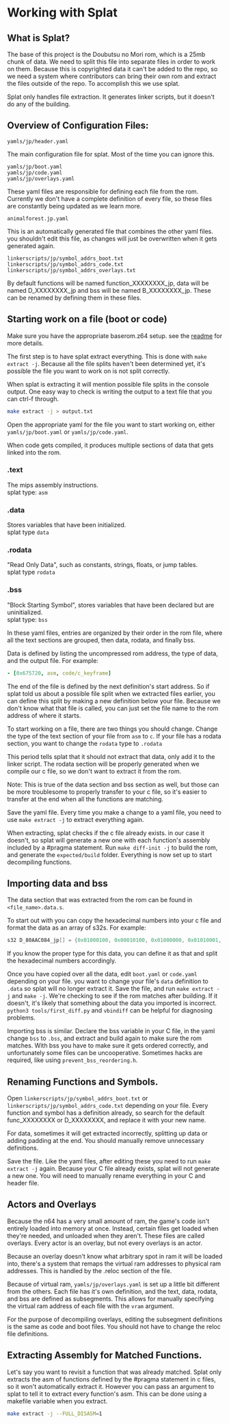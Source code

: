 # Working with Splat

## What is Splat?

The base of this project is the Doubutsu no Mori rom, which is a 25mb chunk of data. We need to split this file into separate files in order to work on them. Because this is copyrighted data it can't be added to the repo, so we need a system where contributors can bring their own rom and extract the files outside of the repo. To accomplish this we use splat. 

Splat only handles file extraction. It generates linker scripts, but it doesn't do any of the building.

## Overview of Configuration Files:

`yamls/jp/header.yaml`

The main configuration file for splat. Most of the time you can ignore this.

`yamls/jp/boot.yaml`  
`yamls/jp/code.yaml`  
`yamls/jp/overlays.yaml`

These yaml files are responsible for defining each file from the rom. Currently we don't have a complete definition of every file, so these files are constantly being updated as we learn more.

`animalforest.jp.yaml`

This is an automatically generated file that combines the other yaml files. you shouldn't edit this file, as changes will just be overwritten when it gets generated again.

`linkerscripts/jp/symbol_addrs_boot.txt`  
`linkerscripts/jp/symbol_addrs_code.txt`  
`linkerscripts/jp/symbol_addrs_overlays.txt`

By default functions will be named function_XXXXXXXX_jp, data will be named D_XXXXXXXX_jp and bss will be named B_XXXXXXXX_jp. These can be renamed by defining them in these files.

## Starting work on a file (boot or code)

Make sure you have the appropriate baserom.z64 setup. see the [readme](../README.md) for more details.

The first step is to have splat extract everything. This is done with `make extract -j`. Because all the file splits haven't been determined yet, it's possible the file you want to work on is not split correctly.

When splat is extracting it will mention possible file splits in the console output. One easy way to check is writing the output to a text file that you can ctrl-f through.

```bash
make extract -j > output.txt
```

Open the appropriate yaml for the file you want to start working on, either `yamls/jp/boot.yaml` or `yamls/jp/code.yaml`.

When code gets compiled, it produces multiple sections of data that gets linked into the rom.

### .text
The mips assembly instructions.  
splat type: `asm`

### .data
Stores variables that have been initialized.  
splat type `data`

### .rodata
"Read Only Data", such as constants, strings, floats, or jump tables.  
splat type `rodata`

### .bss
"Block Starting Symbol", stores variables that have been declared but are uninitialized.  
splat type: `bss`

In these yaml files, entries are organized by their order in the rom file, where all the text sections are grouped, then data, rodata, and finally bss. 

Data is defined by listing the uncompressed rom address, the type of data, and the output file. For example:

```yaml
- [0x675720, asm, code/c_keyframe]
```

The end of the file is defined by the next definition's start address. So if splat told us about a possible file split when we extracted files earlier, you can define this split by making a new definition below your file. Because we don't know what that file is called, you can just set the file name to the rom address of where it starts.

To start working on a file, there are two things you should change. Change the type of the text section of your file from `asm` to `c`. If your file has a rodata section, you want to change the `rodata` type to `.rodata`

This period tells splat that it should not extract that data, only add it to the linker script. The rodata section will be properly generated when we compile our c file, so we don't want to extract it from the rom. 

Note: This is true of the data section and bss section as well, but those can be more troublesome to properly transfer to your c file, so it's easier to transfer at the end when all the functions are matching.

Save the yaml file. Every time you make a change to a yaml file, you need to use `make extract -j` to extract everything again.

When extracting, splat checks if the c file already exists. in our case it doesn't, so splat will generate a new one with each function's assembly included by a #pragma statement. Run `make diff-init -j` to build the rom, and generate the `expected/build` folder. Everything is now set up to start decompiling functions. 

## Importing data and bss

The data section that was extracted from the rom can be found in `<file_name>.data.s`.

To start out with you can copy the hexadecimal numbers into your c file and format the data as an array of s32s. For example:

```c
s32 D_80AAC084_jp[] = {0x01000100, 0x00010100, 0x01000000, 0x01010001, 0x01000100};
```

If you know the proper type for this data, you can define it as that and split the hexadecimal numbers accordingly.

Once you have copied over all the data, edit `boot.yaml` or `code.yaml` depending on your file. you want to change your file's `data` definition to `.data` so splat will no longer extract it. Save the file, and run `make extract -j` and `make -j`. We're checking to see if the rom matches after building. If it doesn't, it's likely that something about the data you imported is incorrect. `python3 tools/first_diff.py` and `vbindiff` can be helpful for diagnosing problems.

Importing bss is similar. Declare the bss variable in your C file, in the yaml change `bss` to `.bss`, and extract and build again to make sure the rom matches. With bss you have to make sure it gets ordered correctly, and unfortunately some files can be uncooperative. Sometimes hacks are required, like using `prevent_bss_reordering.h`.

## Renaming Functions and Symbols.

Open `linkerscripts/jp/symbol_addrs_boot.txt` or `linkerscripts/jp/symbol_addrs_code.txt` depending on your file. Every function and symbol has a definition already, so search for the default func_XXXXXXXX or D_XXXXXXXX, and replace it with your new name.

For data, sometimes it will get extracted incorrectly, splitting up data or adding padding at the end. You should manually remove unnecessary definitions. 

Save the file. Like the yaml files, after editing these you need to run `make extract -j` again. Because your C file already exists, splat will not generate a new one. You will need to manually rename everything in your C and header file.

## Actors and Overlays

Because the n64 has a very small amount of ram, the game's code isn't entirely loaded into memory at once. Instead, certain files get loaded when they're needed, and unloaded when they aren't. These files are called overlays. Every actor is an overlay, but not every overlays is an actor.

Because an overlay doesn't know what arbitrary spot in ram it will be loaded into, there's a system that remaps the virtual ram addresses to physical ram addresses. This is handled by the .reloc section of the file.

Because of virtual ram, `yamls/jp/overlays.yaml` is set up a little bit different from the others. Each file has it's own definition, and the text, data, rodata, and bss are defined as subsegments. This allows for manually specifying the virtual ram address of each file with the `vram` argument.

For the purpose of decompiling overlays, editing the subsegment definitions is the same as code and boot files. You should not have to change the reloc file definitions.

## Extracting Assembly for Matched Functions.
Let's say you want to revisit a function that was already matched. Splat only extracts the asm of functions defined by the #pragma statement in c files, so it won't automatically extract it. However you can pass an argument to splat to tell it to extract every function's asm. This can be done using a makefile variable when you extract.

```bash
make extract -j --FULL_DISASM=1
```